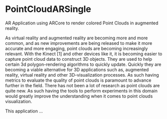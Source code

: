 # PointCloudARSingle
AR Application using ARCore to render colored Point Clouds in augmented reality.

As virtual reality and augmented reality are becoming more and more common, and as new improvements are being released to make it more accurate and more engaging, point clouds are becoming increasingly relevant. With the Kinect [1] and other devices like it, it is becoming easier to capture point cloud data to construct 3D objects. They are used to help certain 3d polygon-rendering algorithms to quickly update. Quickly they are becoming a viable alternative for 3D applications such as, augmented reality, virtual reality and other 3D-visualization processes. 
As such having metrics to evaluate the quality of point clouds is paramount to advance further in the field. There has not been a lot of research as point clouds are quite new. As such having the tools to perform experiments in this domain would greatly improve the understanding when it comes to point clouds visualization. 

This application ...
